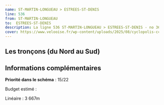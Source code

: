 ```yaml
---
name: ST-MARTIN-LONGUEAU > ESTREES-ST-DENIS
line: 536
from: ST-MARTIN-LONGUEAU 
to:  ESTREES-ST-DENIS 
description: La ligne 536 ST-MARTIN-LONGUEAU > ESTREES-ST-DENIS - no 36 du schéma cyclable de la CCPOH  relie ST-MARTIN-LONGUEAU  à ESTREES-ST-DENIS 
cover: https://www.velooise.fr/wp-content/uploads/2025/08/cyclopolis-ccpoh-36.jpg
---
```

## Les tronçons (du Nord au Sud)

## Informations complémentaires

**Priorité dans le schéma** : 15/22 

Budget estimé : 

Linéaire : 3 667m

